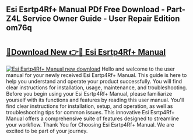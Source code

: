 ## Esi Esrtp4Rf+ Manual PDf Free Download - Part-Z4L Service Owner Guide - User Repair Edition om76q

# <h2><a href="http://cf20421.oget.top/?id=Esi+Esrtp4Rf%2b+Manual">🔗Download New 👉🔴 Esi Esrtp4Rf+ Manual</a></h2>

[![Esi Esrtp4Rf+ Manual new download](https://i.imgur.com/5g1atiW.png)](http://cf20421.oget.top/?id=Esi+Esrtp4Rf%2b+Manual)
Hello and welcome to the user manual for your newly received Esi Esrtp4Rf+ Manual. This guide is here to help you understand and operate your product successfully. You will find clear instructions for installation, usage, maintenance, and troubleshooting. Before you begin using your Esi Esrtp4Rf+ Manual, please familiarize yourself with its functions and features by reading this user manual. You'll find clear instructions for installation, setup, and operation, as well as troubleshooting tips for common issues. This innovative Esi Esrtp4Rf+ Manual offers a comprehensive suite of features designed to streamline your workflow. Thank You for Choosing Esi Esrtp4Rf+ Manual. We are excited to be part of your journey.
